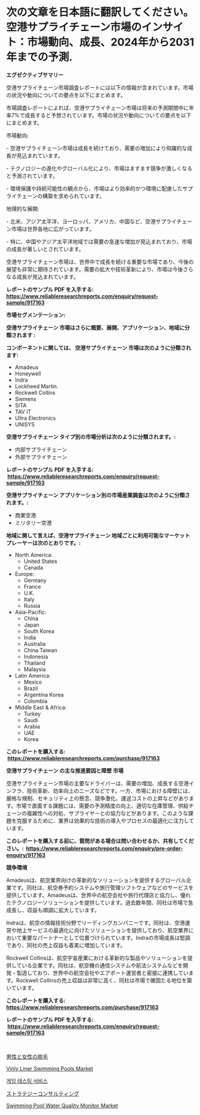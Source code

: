 <p><h1>次の文章を日本語に翻訳してください。空港サプライチェーン市場のインサイト：市場動向、成長、2024年から2031年までの予測.</h1></p><p><strong>エグゼクティブサマリー</strong></p>
<p><p>空港サプライチェーン市場調査レポートには以下の情報が含まれています。市場の状況や動向についての要点を以下にまとめます。</p><p>市場調査レポートによれば、空港サプライチェーン市場は将来の予測期間中に年率7%で成長すると予想されています。市場の状況や動向についての要点を以下にまとめます。</p><p>市場動向:</p><p>- 空港サプライチェーン市場は成長を続けており、需要の増加により飛躍的な成長が見込まれています。</p><p>- テクノロジーの進化やグローバル化により、市場はますます競争が激しくなると予測されています。</p><p>- 環境保護や持続可能性の観点から、市場はより効率的かつ環境に配慮したサプライチェーンの構築を求められています。</p><p>地理的な展開:</p><p>- 北米、アジア太平洋、ヨーロッパ、アメリカ、中国など、空港サプライチェーン市場は世界各地に広がっています。</p><p>- 特に、中国やアジア太平洋地域では需要の急速な増加が見込まれており、市場の成長が著しいとされています。</p><p>空港サプライチェーン市場は、世界中で成長を続ける重要な市場であり、今後の展望も非常に期待されています。需要の拡大や技術革新により、市場は今後さらなる成長が見込まれています。</p></p>
<p><strong>レポートのサンプル PDF を入手する: <a href="https://www.reliableresearchreports.com/enquiry/request-sample/917163">https://www.reliableresearchreports.com/enquiry/request-sample/917163</a></strong></p>
<p><strong>市場セグメンテーション:</strong></p>
<p><strong> 空港サプライチェーン 市場はさらに概要、展開、アプリケーション、地域に分類されます :</strong></p>
<p><strong>コンポーネントに関しては、 空港サプライチェーン 市場は次のように分類されます: &nbsp;</strong></p>
<p><ul><li>Amadeus</li><li>Honeywell</li><li>Indra</li><li>Lockheed Martin.</li><li>Rockwell Collins</li><li>Siemens</li><li>SITA</li><li>TAV IT</li><li>Ultra Electronics</li><li>UNISYS</li></ul></p>
<p><strong> 空港サプライチェーン タイプ別の市場分析は次のように分類されます。:</strong></p>
<p><ul><li>内部サプライチェーン</li><li>外部サプライチェーン</li></ul></p>
<p><strong>レポートのサンプル PDF を入手する: &nbsp;<a href="https://www.reliableresearchreports.com/enquiry/request-sample/917163">https://www.reliableresearchreports.com/enquiry/request-sample/917163</a></strong></p>
<p><strong> 空港サプライチェーン アプリケーション別の市場産業調査は次のように分類されます。:</strong></p>
<p><ul><li>商業空港</li><li>ミリタリー空港</li></ul></p>
<p><strong>地域に関して言えば、空港サプライチェーン 地域ごとに利用可能なマーケットプレーヤーは次のとおりです。:</strong></p>
<p><ul>
    <li>
        North America:
        <ul>
            <li>United States</li>
            <li>Canada</li>
        </ul>
    </li>
    <li>
        Europe:
        <ul>
            <li>Germany</li>
            <li>France</li>
            <li>U.K.</li>
            <li>Italy</li>
            <li>Russia</li>
        </ul>
    </li>
    <li>
        Asia-Pacific:
        <ul>
            <li>China</li>
            <li>Japan</li>
            <li>South Korea</li>
            <li>India</li>
            <li>Australia</li>
            <li>China Taiwan</li>
            <li>Indonesia</li>
            <li>Thailand</li>
            <li>Malaysia</li>
        </ul>
    </li>
    <li>
        Latin America:
        <ul>
            <li>Mexico</li>
            <li>Brazil</li>
            <li>Argentina Korea</li>
            <li>Colombia</li>
        </ul>
    </li>
    <li>
        Middle East & Africa:
        <ul>
            <li>Turkey</li>
            <li>Saudi</li>
            <li>Arabia</li>
            <li>UAE</li>
            <li>Korea</li>
        </ul>
    </li>
    </ul></p>
<p><strong>このレポートを購入する: &nbsp;<a href="https://www.reliableresearchreports.com/purchase/917163">https://www.reliableresearchreports.com/purchase/917163</a></strong></p>
<p><strong>空港サプライチェーン の主な推進要因と障壁 市場</strong></p>
<p><p>空港サプライチェーン市場の主要なドライバーは、需要の増加、成長する空港インフラ、技術革新、効率向上のニーズなどです。一方、市場における障壁には、厳格な規制、セキュリティ上の懸念、競争激化、運送コストの上昇などがあります。市場で直面する課題には、需要の予測精度の向上、適切な在庫管理、供給チェーンの複雑性への対処、サプライヤーとの協力などがあります。このような課題を克服するために、業界は効果的な技術の導入やプロセスの最適化に注力しています。</p></p>
<p><strong>このレポートを購入する前に、質問がある場合は問い合わせるか、共有してください。:&nbsp; <a href="https://www.reliableresearchreports.com/enquiry/pre-order-enquiry/917163">https://www.reliableresearchreports.com/enquiry/pre-order-enquiry/917163</a></strong></p>
<p><strong>競争環境</strong></p>
<p><p>Amadeusは、航空業界向けの革新的なソリューションを提供するグローバル企業です。同社は、航空券予約システムや旅行管理ソフトウェアなどのサービスを提供しています。Amadeusは、世界中の航空会社や旅行代理店と協力し、優れたテクノロジーソリューションを提供しています。過去数年間、同社は市場で急成長し、収益も順調に拡大しています。</p><p>Indraは、航空の情報技術分野でリーディングカンパニーです。同社は、空港運営や地上サービスの最適化に向けたソリューションを提供しており、航空業界において重要なパートナーとして位置づけられています。Indraの市場成長は堅調であり、同社の売上収益も着実に増加しています。</p><p>Rockwell Collinsは、航空宇宙産業における革新的な製品やソリューションを提供している企業です。同社は、航空機の通信システムや航法システムなどを開発・製造しており、世界中の航空会社やエアポート運営者と密接に連携しています。Rockwell Collinsの売上収益は非常に高く、同社は市場で確固たる地位を築いています。</p></p>
<p><strong>このレポートを購入する: &nbsp; <a href="https://www.reliableresearchreports.com/purchase/917163">https://www.reliableresearchreports.com/purchase/917163</a></strong></p>
<p><strong>レポートのサンプル PDF を入手する: &nbsp;<a href="https://www.reliableresearchreports.com/enquiry/request-sample/917163">https://www.reliableresearchreports.com/enquiry/request-sample/917163</a></strong><strong></strong></p>
<p>&nbsp;</p>
<p><p><a href="https://github.com/zekaoe592392/Market-Research-Report-List-1/blob/main/7631225183251.md">男性と女性の脱毛</a></p><p><a href="https://issuu.com/reportprime-2/docs/vinly-liner-swimming-pools-market-size-2030.pptx">Vinly Liner Swimming Pools Market</a></p><p><a href="https://github.com/crfsywufhm81415/Market-Research-Report-List-1/blob/main/9158129183306.md">게임 테스팅 서비스</a></p><p><a href="https://github.com/cnnriuez22368/Market-Research-Report-List-1/blob/main/3646171183252.md">ストラテジーコンサルティング</a></p><p><a href="https://issuu.com/reportprime-2/docs/swimming-pool-water-quality-monitor-market-size-20">Swimming Pool Water Quality Monitor Market</a></p></p>
